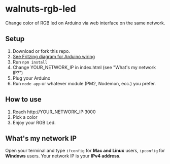 # walnuts-rgb-led
Change color of RGB led on Arduino via web interface on the same network.

## Setup

1. Download or fork this repo.
2. [See Fritzing diagram for Arduino wiring](https://github.com/rwaldron/johnny-five/blob/master/docs/breadboard/led-rgb.png)
3. Run `npm install`
4. Change YOUR_NETWORK_IP in index.html (see "What's my network IP?")
5. Plug your Arduino
6. Run `node app` or whatever module (PM2, Nodemon, ecc.) you prefer.

## How to use

1. Reach http://YOUR_NETWORK_IP:3000
2. Pick a color
3. Enjoy your RGB Led.

## What's my network IP

Open your terminal and type `ifconfig` for **Mac and Linux** users, `ipconfig` for **Windows** users.
Your network IP is your **IPv4 address**.
